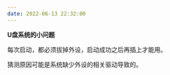 ```yaml
---
date: 2022-06-13 22:32:00
---
```


**U盘系统的小问题**

每次启动，都必须拔掉外设，启动成功之后再插上才能用。

猜测原因可能是系统缺少外设的相关驱动导致的。

